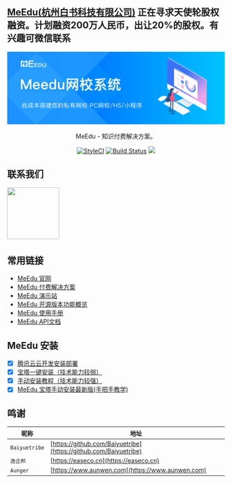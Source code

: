 ## [MeEdu(杭州白书科技有限公司)](https://www.qcc.com/firm/a19b4d324cca2c006b1997f1ea057424.html) 正在寻求天使轮股权融资。计划融资200万人民币，出让20%的股权。有兴趣可微信联系

<p align="center"><img src="public/images/meedu.png"/></p>
<p align="center">MeEdu - 知识付费解决方案。</p>
<p align="center">
<a href="https://github.styleci.io/repos/127536154"><img src="https://github.styleci.io/repos/127536154/shield?branch=master" alt="StyleCI"></a>
<a href="https://travis-ci.org/Qsnh/meedu"><img src="https://travis-ci.org/Qsnh/meedu.svg?branch=master" alt="Build Status"></a>
<a href="https://codecov.io/gh/Qsnh/meedu">
  <img src="https://codecov.io/gh/Qsnh/meedu/branch/master/graph/badge.svg" />
</a>
</p>

## 联系我们

<img src="https://meedu.vip/images/index/footer/contact2.png?v=20210612" width="120" height="120" />

## 常用链接

- [MeEdu 官网](https://meedu.vip)
- [MeEdu 付费解决方案](https://meedu.vip/price.html)
- [MeEdu 演示站](https://meedu.vip/cases.html)
- [MeEdu 开源版本功能概览](https://www.yuque.com/meedu/fvvkbf/gpx5ed)
- [MeEdu 使用手册](https://www.yuque.com/meedu/fvvkbf)
- [MeEdu API文档](https://meedu-v2-xiaoteng.doc.coding.io/)

## MeEdu 安装

- [x] [腾讯云云开发安装部署](https://app.cloud.tencent.com/?app=MeEdu)
- [x] [宝塔一键安装（技术能力较弱）](https://www.yuque.com/meedu/fvvkbf/qvb006)
- [x] [手动安装教程（技术能力较强）](https://www.yuque.com/meedu/fvvkbf/hhl2wk)
- [x] [MeEdu 宝塔手动安装最新版(手把手教学)](https://www.yuque.com/meedu/fvvkbf/gkape0)

## 鸣谢

| 昵称 | 地址 |
| --- | --- |
| `Baiyuetribe` | [https://github.com/Baiyuetribe](https://github.com/Baiyuetribe) |
| `逸企邦` | [https://easeco.cn](https://easeco.cn) |
| `Aunger` | [https://www.aunwen.com](https://www.aunwen.com) |